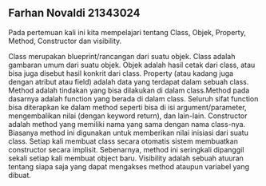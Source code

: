 ## Farhan Novaldi 21343024
Pada pertemuan kali ini kita mempelajari tentang Class, Objek, Property, Method, Constructor dan visibility.

Class merupakan blueprint/rancangan dari suatu objek. Class adalah gambaran umum dari suatu objek.
Objek adalah hasil cetak dari class, atau bisa juga disebut hasil konkrit dari class.
Property (atau kadang juga dengan atribut atau field) adalah data yang terdapat dalam sebuah class.
Method adalah tindakan yang bisa dilakukan di dalam class.Method pada dasarnya adalah function yang berada di dalam class. Seluruh sifat function bisa diterapkan ke dalam method seperti bisa di isi argument/parameter, mengembalikan nilai (dengan keyword return), dan lain-lain.
Constructor adalah method yang memiliki nama yang sama dengan nama class-nya. Biasanya method ini digunakan untuk memberikan nilai inisiasi dari suatu class. Setiap kali membuat class secara otomatis sistem membuatkan constructor secara implisit. Sebenarnya, method ini seringkali dipanggil sekali setiap kali membuat object baru.
Visibility adalah sebuah atuuran tentang siapa saja yang dapat mengakses method ataupun variabel yang dibuat.
